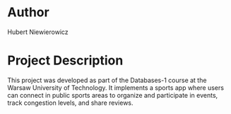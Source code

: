 # Author
Hubert Niewierowicz

# Project Description
This project was developed as part of the Databases-1 course at the Warsaw University of Technology.
It implements a sports app where users can connect in public sports areas to organize and participate in events, track congestion levels, and share reviews.
